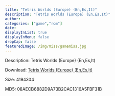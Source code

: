 ```yaml
---
title: "Tetris Worlds (Europe) (En,Es,It)"
description: "Tetris Worlds (Europe) (En,Es,It)"
author: 
categories: ["game","rom"]
date: 
displayInList: true
displayInMenu: false
dropCap: false
featuredImage: /img/miss/gamemiss.jpg
---
```


Description: Tetris Worlds (Europe) (En,Es,It)

Download: <a style="text-decoration:underline;" href="https://mega.nz/#!qDg00CYK!olvjijTE5KC90ec_Tu5RhoWIDTf2XzbodLK0pMpKLYY" target = "_blank" rel = "nofollow" > Tetris Worlds (Europe) (En,Es,It)</a>

Size: 4194304

MD5: 08AECB6882D9A73B2CAC1316A5FBF31B

